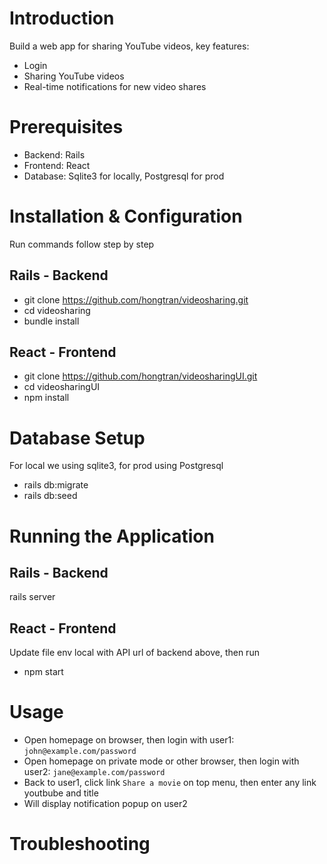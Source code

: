 # Introduction
Build a web app for sharing YouTube videos, key features:
* Login
* Sharing YouTube videos
* Real-time notifications for new video shares

# Prerequisites
* Backend: Rails 
* Frontend: React
* Database: Sqlite3 for locally, Postgresql for prod

# Installation & Configuration
Run commands follow step by step
## Rails - Backend
* git clone https://github.com/hongtran/videosharing.git
* cd videosharing
* bundle install

## React - Frontend
* git clone https://github.com/hongtran/videosharingUI.git
* cd videosharingUI
* npm install

# Database Setup
For local we using sqlite3, for prod using Postgresql
* rails db:migrate
* rails db:seed

# Running the Application
## Rails - Backend
rails server
## React - Frontend
Update file env local with API url of backend above, then run
* npm start

# Usage
* Open homepage on browser, then login with user1: `john@example.com/password`
* Open homepage on private mode or other browser, then login with user2: `jane@example.com/password`
* Back to user1, click link `Share a movie` on top menu, then enter any link youtbube and title
* Will display notification popup on user2

# Troubleshooting
